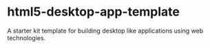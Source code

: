 # html5-desktop-app-template
A starter kit template for building desktop like applications using web technologies. 
